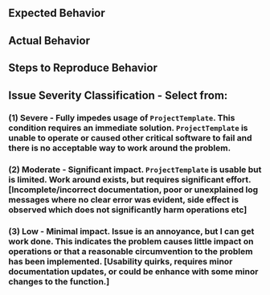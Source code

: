 ## Expected Behavior

## Actual Behavior

## Steps to Reproduce Behavior

## Issue Severity Classification - Select from:
### (1) Severe   - Fully impedes usage of `ProjectTemplate`. This condition requires an immediate solution.  `ProjectTemplate` is unable to operate or caused other critical software to fail and there is no acceptable way to work around the problem.
### (2) Moderate - Significant impact.  `ProjectTemplate` is usable but is limited. Work around exists, but requires significant effort. [Incomplete/incorrect documentation, poor or unexplained log messages where no clear error was evident, side effect is observed which does not significantly harm operations etc]
### (3) Low      - Minimal impact. Issue is an annoyance, but I can get work done. This indicates the problem causes little impact on operations or that a reasonable circumvention to the problem has been implemented. [Usability quirks, requires minor documentation updates, or could be enhance with some minor changes to the function.]
